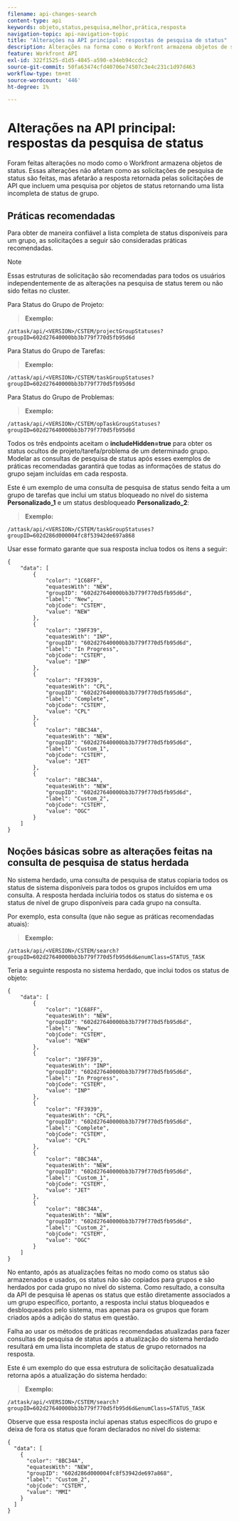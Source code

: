 ```yaml
---
filename: api-changes-search
content-type: api
keywords: objeto,status,pesquisa,melhor,prática,resposta
navigation-topic: api-navigation-topic
title: "Alterações na API principal: respostas de pesquisa de status"
description: Alterações na forma como o Workfront armazena objetos de status.
feature: Workfront API
exl-id: 322f1525-d1d5-4845-a590-e34eb94ccdc2
source-git-commit: 50fa63474cfd40706e74507c3e4c231c1d97d463
workflow-type: tm+mt
source-wordcount: '446'
ht-degree: 1%

---
```


# Alterações na API principal: respostas da pesquisa de status

Foram feitas alterações no modo como o Workfront armazena objetos de status. Essas alterações não afetam como as solicitações de pesquisa de status são feitas, mas afetarão a resposta retornada pelas solicitações de API que incluem uma pesquisa por objetos de status retornando uma lista incompleta de status de grupo.

## Práticas recomendadas

Para obter de maneira confiável a lista completa de status disponíveis para um grupo, as solicitações a seguir são consideradas práticas recomendadas.

>[!NOTE]
>
>Essas estruturas de solicitação são recomendadas para todos os usuários independentemente de as alterações na pesquisa de status terem ou não sido feitas no cluster.

Para Status do Grupo de Projeto:

>**Exemplo:**

```
/attask/api/<VERSION>/CSTEM/projectGroupStatuses?groupID=602d27640000bb3b779f770d5fb95d6d
```

Para Status do Grupo de Tarefas:

>**Exemplo:**

```
/attask/api/<VERSION>/CSTEM/taskGroupStatuses?groupID=602d27640000bb3b779f770d5fb95d6d
```

Para Status do Grupo de Problemas:

>**Exemplo:**

```
/attask/api/<VERSION>/CSTEM/opTaskGroupStatuses?groupID=602d27640000bb3b779f770d5fb95d6d
```

Todos os três endpoints aceitam o **includeHidden=true** para obter os status ocultos de projeto/tarefa/problema de um determinado grupo. Modelar as consultas de pesquisa de status após esses exemplos de práticas recomendadas garantirá que todas as informações de status do grupo sejam incluídas em cada resposta.

Este é um exemplo de uma consulta de pesquisa de status sendo feita a um grupo de tarefas que inclui um status bloqueado no nível do sistema **Personalizado_1** e um status desbloqueado **Personalizado_2**:

>**Exemplo:**

```
/attask/api/<VERSION>/CSTEM/taskGroupStatuses?groupID=602d286d000004fc8f53942de697a868
```

Usar esse formato garante que sua resposta inclua todos os itens a seguir:

```
{
    "data": [
        {
            "color": "1C68FF",
            "equatesWith": "NEW",
            "groupID": "602d27640000bb3b779f770d5fb95d6d",
            "label": "New",
            "objCode": "CSTEM",
            "value": "NEW"
        },
        {
            "color": "39FF39",
            "equatesWith": "INP",
            "groupID": "602d27640000bb3b779f770d5fb95d6d",
            "label": "In Progress",
            "objCode": "CSTEM",
            "value": "INP"
        },
        {
            "color": "FF3939",
            "equatesWith": "CPL",
            "groupID": "602d27640000bb3b779f770d5fb95d6d",
            "label": "Complete",
            "objCode": "CSTEM",
            "value": "CPL"
        },
        {
            "color": "8BC34A",
            "equatesWith": "NEW",
            "groupID": "602d27640000bb3b779f770d5fb95d6d",
            "label": "Custom_1",
            "objCode": "CSTEM",
            "value": "JET"
        },
        {
            "color": "8BC34A",
            "equatesWith": "NEW",
            "groupID": "602d27640000bb3b779f770d5fb95d6d",
            "label": "Custom_2",
            "objCode": "CSTEM",
            "value": "OGC"
        }
    ]
}
```

## Noções básicas sobre as alterações feitas na consulta de pesquisa de status herdada

No sistema herdado, uma consulta de pesquisa de status copiaria todos os status de sistema disponíveis para todos os grupos incluídos em uma consulta. A resposta herdada incluiria todos os status do sistema e os status de nível de grupo disponíveis para cada grupo na consulta.

Por exemplo, esta consulta (que não segue as práticas recomendadas atuais):

>**Exemplo:**

```
/attask/api/<VERSION>/CSTEM/search?groupID=602d27640000bb3b779f770d5fb95d6d&enumClass=STATUS_TASK
```

Teria a seguinte resposta no sistema herdado, que inclui todos os status de objeto:

```
{
    "data": [
        {
            "color": "1C68FF",
            "equatesWith": "NEW",
            "groupID": "602d27640000bb3b779f770d5fb95d6d",
            "label": "New",
            "objCode": "CSTEM",
            "value": "NEW"
        },
        {
            "color": "39FF39",
            "equatesWith": "INP",
            "groupID": "602d27640000bb3b779f770d5fb95d6d",
            "label": "In Progress",
            "objCode": "CSTEM",
            "value": "INP"
        },
        {
            "color": "FF3939",
            "equatesWith": "CPL",
            "groupID": "602d27640000bb3b779f770d5fb95d6d",
            "label": "Complete",
            "objCode": "CSTEM",
            "value": "CPL"
        },
        {
            "color": "8BC34A",
            "equatesWith": "NEW",
            "groupID": "602d27640000bb3b779f770d5fb95d6d",
            "label": "Custom_1",
            "objCode": "CSTEM",
            "value": "JET"
        },
        {
            "color": "8BC34A",
            "equatesWith": "NEW",
            "groupID": "602d27640000bb3b779f770d5fb95d6d",
            "label": "Custom_2",
            "objCode": "CSTEM",
            "value": "OGC"
        }
    ]
}
```

No entanto, após as atualizações feitas no modo como os status são armazenados e usados, os status não são copiados para grupos e são herdados por cada grupo no nível do sistema. Como resultado, a consulta da API de pesquisa lê apenas os status que estão diretamente associados a um grupo específico, portanto, a resposta inclui status bloqueados e desbloqueados pelo sistema, mas apenas para os grupos que foram criados após a adição do status em questão.

Falha ao usar os métodos de práticas recomendadas atualizadas para fazer consultas de pesquisa de status após a atualização do sistema herdado resultará em uma lista incompleta de status de grupo retornados na resposta.

Este é um exemplo do que essa estrutura de solicitação desatualizada retorna após a atualização do sistema herdado:

>**Exemplo:**

```
/attask/api/<VERSION>/CSTEM/search?groupID=602d27640000bb3b779f770d5fb95d6d&enumClass=STATUS_TASK
```

Observe que essa resposta inclui apenas status específicos do grupo e deixa de fora os status que foram declarados no nível do sistema:

```
{
  "data": [
    {
      "color": "8BC34A",
      "equatesWith": "NEW",
      "groupID": "602d286d000004fc8f53942de697a868",
      "label": "Custom_2",
      "objCode": "CSTEM",
      "value": "MMI"
    }
  ]
}
```
